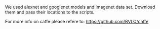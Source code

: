 We used alexnet and googlenet models and imagenet data set. Download them and pass their locations to the scripts. 

For more info on caffe please refere to: https://github.com/BVLC/caffe

